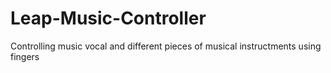 # Leap-Music-Controller
Controlling music vocal and different pieces of musical instructments using fingers
